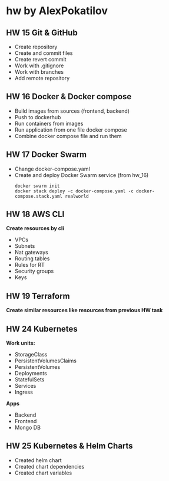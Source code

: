 # hw by AlexPokatilov

## HW 15 Git & GitHub
- Create repository
- Create and commit files
- Create revert commit
- Work with .gitignore
- Work with branches
- Add remote repository

## HW 16 Docker & Docker compose
- Build images from sources (frontend, backend)
- Push to dockerhub
- Run containers from images
- Run application from one file docker compose
- Combine docker compose file and run them

## HW 17 Docker Swarm
- Change docker-compose.yaml
- Create and deploy Docker Swarm service (from hw_16)
  ```
  docker swarm init
  docker stack deploy -c docker-compose.yaml -c docker-compose.stack.yaml realworld
  ```

## HW 18 AWS CLI
**Create resources by cli**
- VPCs
- Subnets
- Nat gateways
- Routing tables
- Rules for RT
- Security groups
- Keys

## HW 19 Terraform
**Create similar resources like resources from previous HW task**

## HW 24 Kubernetes
**Work units:**
- StorageClass
- PersistentVolumesClaims
- PersistentVolumes
- Deployments
- StatefulSets
- Services
- Ingress

**Apps**
- Backend
- Frontend
- Mongo DB

## HW 25 Kubernetes & Helm Charts
- Created helm chart
- Created chart dependencies
- Created chart variables
